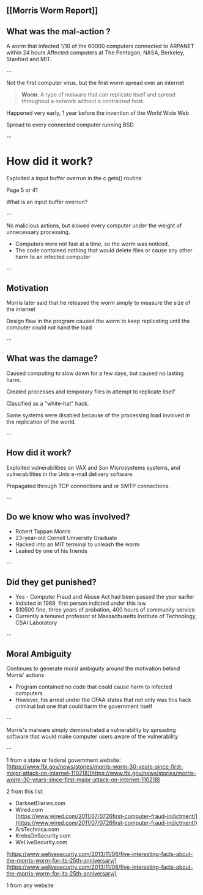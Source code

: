 [[Morris Worm Report]]
--

## What was the mal-action ? 

A worm that infected 1/10 of the 60000 computers connected to ARPANET within 24 hours
Affected computers at The Pentagon, NASA, Berkeley, Stanford and MIT.

--

Not the first computer virus, but the first worm spread over an internet

> **Worm**: A type of malware that can replicate itself and spread throughout a network without a centralized host.

Happened very early, 1 year before the invention of the World Wide Web

Spread to every connected computer running BSD

--

# How did it work?

Exploited a input buffer overrun in the c gets() routine

Page 5 or 41

What is an input buffer overrun?


--

No malicious actions, but slowed every computer under the weight of unnecessary processing.
- Computers were not fast at a time, so the worm was noticed.
- The code contained nothing that would delete files or cause any other harm to an infected computer

--

## Motivation

Morris later said that he released the worm simply to measure the size of the internet

Design flaw in the program caused the worm to keep replicating until the computer could not hand the load

--

## What was the damage?

Caused computing to slow down for a few days, but caused no lasting harm.

Created processes and temporary files in attempt to replicate itself

Classified as a "white-hat" hack.

Some systems were disabled because of the processing load involved in the replication of the world.


--

## How did it work?

Exploited vulnerabilities on VAX and Sun Microsystems systems, and vulnerabilities in the Unix e-mail delivery software. 

Propagated through TCP connections and or SMTP connections. 

--

## Do we know who was involved? 

- Robert Tappan Morris
- 23-year-old Cornell University Graduate
- Hacked into an MIT terminal to unleash the worm
- Leaked by one of his friends


--

## Did they get punished?

- Yes - Computer Fraud and Abuse Act had been passed the year earlier
- Indicted in 1989, first person indicted under this law
- $10500 fine, three years of probation, 400 hours of community service
- Currently a tenured professor at Massachusetts Institute of Technology, CSAI Laboratory


--

## Moral Ambiguity

Continues to generate moral ambiguity around the motivation behind Morris' actions
- Program contained no code that could cause harm to infected computers
- However, his arrest under the CFAA states that not only was this hack criminal but one that could harm the government itself

--

Morris's malware simply demonstrated a vulnerability by spreading software that would make computer users aware of the vulnerability

--


1 from a state or federal government website:
[https://www.fbi.gov/news/stories/morris-worm-30-years-since-first-major-attack-on-internet-110218](https://www.fbi.gov/news/stories/morris-worm-30-years-since-first-major-attack-on-internet-110218)

2 from this list:  
- DarknetDiaries.com  
- Wired.com  
[https://www.wired.com/2011/07/0726first-computer-fraud-indictment/](https://www.wired.com/2011/07/0726first-computer-fraud-indictment/)
- ArsTechnica.com  
- KrebsOnSecurity.com  
- WeLiveSecurity.com


[https://www.welivesecurity.com/2013/11/06/five-interesting-facts-about-the-morris-worm-for-its-25th-anniversary/](https://www.welivesecurity.com/2013/11/06/five-interesting-facts-about-the-morris-worm-for-its-25th-anniversary/)

1 from any website
